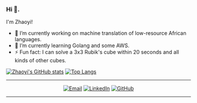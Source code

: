 <!--
**zhaoyi3264/zhaoyi3264** is a ✨ _special_ ✨ repository because its `README.md` (this file) appears on your GitHub profile.

Here are some ideas to get you started:

- 🔭 I’m currently working on ...
- 🌱 I’m currently learning ...
- 👯 I’m looking to collaborate on ...
- 🤔 I’m looking for help with ...
- 💬 Ask me about ...
- 📫 How to reach me: ...
- 😄 Pronouns: ...
- ⚡ Fun fact: ...
-->

### Hi 👋.

I'm Zhaoyi! 

- 🔭 I’m currently working on machine translation of low-resource African languages.
- 🌱 I’m currently learning Golang and some AWS.
- ⚡ Fun fact: I can solve a 3x3 Rubik's cube within 20 seconds and all kinds of other cubes.

[![Zhaoyi's GitHub stats](https://github-readme-stats.vercel.app/api?username=zhaoyi3264&count_private=true&hide_border=true&show_icons=true)](https://github.com/anuraghazra/github-readme-stats)
[![Top Langs](https://github-readme-stats.vercel.app/api/top-langs/?username=zhaoyi3264&count_private=true&hide_border=true&hide=jupyter%20notebook,html,css,scss,makefile,less&langs_count=4)](https://github.com/anuraghazra/github-readme-stats)

---

<p align = "center">
  <a href="mailto:zhaoyi3264@gmail.com" target="_blank"><img src="https://img.shields.io/badge/-Gmail-c14438?style=flat-square&logo=Gmail&logoColor=white" alt="Email"></a>
  <a href="https://www.linkedin.com/in/zhang-zhaoyi/" target="_blank"><img src="https://img.shields.io/badge/LinkedIn-%230077B5.svg?&style=flat-square&logo=linkedin&logoColor=white" alt="LinkedIn"></a>
<!--   <a href="https://twitter.com/" target="_blank"><img src="https://img.shields.io/badge/-Twitter-1ca0f1?style=flat-square&labelColor=1ca0f1&logo=twitter&logoColor=white" alt="Twitter"></a> -->
  <a href="https://github.com/zhaoyi3264/" target="_blank"><img src="https://img.shields.io/badge/-GitHub-181717?style=flat-square&logo=github" alt="GitHub"></a>
</p>

---
